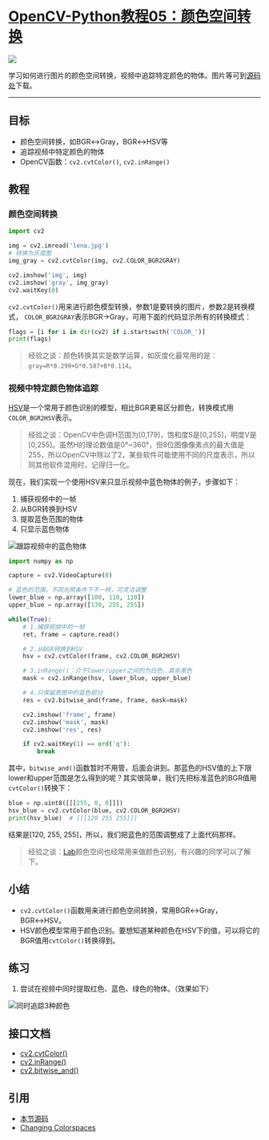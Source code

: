 # [OpenCV-Python教程05：颜色空间转换](http://codec.wang/opencv-python-changing-colorspaces/)

![](http://blog.codec.wang/cv2_exercise_tracking_three_colors.jpg)

学习如何进行图片的颜色空间转换，视频中追踪特定颜色的物体。<!-- more -->图片等可到[源码处](#引用)下载。

---

## 目标

- 颜色空间转换，如BGR↔Gray，BGR↔HSV等
- 追踪视频中特定颜色的物体
- OpenCV函数：`cv2.cvtColor()`, `cv2.inRange()`

## 教程

### 颜色空间转换

```python
import cv2

img = cv2.imread('lena.jpg')
# 转换为灰度图
img_gray = cv2.cvtColor(img, cv2.COLOR_BGR2GRAY)

cv2.imshow('img', img)
cv2.imshow('gray', img_gray)
cv2.waitKey(0)
```

`cv2.cvtColor()`用来进行颜色模型转换，参数1是要转换的图片，参数2是转换模式， `COLOR_BGR2GRAY`表示BGR→Gray，可用下面的代码显示所有的转换模式：

```python
flags = [i for i in dir(cv2) if i.startswith('COLOR_')]
print(flags)
```

> 经验之谈：颜色转换其实是数学运算，如灰度化最常用的是：`gray=R*0.299+G*0.587+B*0.114`。

### 视频中特定颜色物体追踪

[HSV](https://baike.baidu.com/item/HSV/547122)是一个常用于颜色识别的模型，相比BGR更易区分颜色，转换模式用`COLOR_BGR2HSV`表示。

> 经验之谈：OpenCV中色调H范围为[0,179]，饱和度S是[0,255]，明度V是[0,255]。虽然H的理论数值是0°~360°，但8位图像像素点的最大值是255，所以OpenCV中除以了2，某些软件可能使用不同的尺度表示，所以同其他软件混用时，记得归一化。

现在，我们实现一个使用HSV来只显示视频中蓝色物体的例子，步骤如下：

1. 捕获视频中的一帧
2. 从BGR转换到HSV
3. 提取蓝色范围的物体
4. 只显示蓝色物体

![跟踪视频中的蓝色物体](http://blog.codec.wang/cv2_blue_object_tracking.jpg)

```python
import numpy as np

capture = cv2.VideoCapture(0)

# 蓝色的范围，不同光照条件下不一样，可灵活调整
lower_blue = np.array([100, 110, 110])
upper_blue = np.array([130, 255, 255])

while(True):
    # 1.捕获视频中的一帧
    ret, frame = capture.read()

    # 2.从BGR转换到HSV
    hsv = cv2.cvtColor(frame, cv2.COLOR_BGR2HSV)

    # 3.inRange()：介于lower/upper之间的为白色，其余黑色
    mask = cv2.inRange(hsv, lower_blue, upper_blue)

    # 4.只保留原图中的蓝色部分
    res = cv2.bitwise_and(frame, frame, mask=mask)

    cv2.imshow('frame', frame)
    cv2.imshow('mask', mask)
    cv2.imshow('res', res)

    if cv2.waitKey(1) == ord('q'):
        break
```

其中，`bitwise_and()`函数暂时不用管，后面会讲到。那蓝色的HSV值的上下限lower和upper范围是怎么得到的呢？其实很简单，我们先把标准蓝色的BGR值用`cvtColor()`转换下：

```python
blue = np.uint8([[[255, 0, 0]]])
hsv_blue = cv2.cvtColor(blue, cv2.COLOR_BGR2HSV)
print(hsv_blue)  # [[[120 255 255]]]
```

结果是[120, 255, 255]，所以，我们把蓝色的范围调整成了上面代码那样。

> 经验之谈：[Lab](https://baike.baidu.com/item/Lab/1514615)颜色空间也经常用来做颜色识别，有兴趣的同学可以了解下。

## 小结

- `cv2.cvtColor()`函数用来进行颜色空间转换，常用BGR↔Gray，BGR↔HSV。
- HSV颜色模型常用于颜色识别。要想知道某种颜色在HSV下的值，可以将它的BGR值用`cvtColor()`转换得到。

## 练习

1. 尝试在视频中同时提取红色、蓝色、绿色的物体。（效果如下）

![同时追踪3种颜色](http://blog.codec.wang/cv2_exercise_tracking_three_colors.jpg)

## 接口文档

- [cv2.cvtColor()](https://docs.opencv.org/4.0.0/d8/d01/group__imgproc__color__conversions.html#ga397ae87e1288a81d2363b61574eb8cab)
- [cv2.inRange()](https://docs.opencv.org/4.0.0/d2/de8/group__core__array.html#ga48af0ab51e36436c5d04340e036ce981)
- [cv2.bitwise_and()](https://docs.opencv.org/4.0.0/d2/de8/group__core__array.html#ga60b4d04b251ba5eb1392c34425497e14)

## 引用

- [本节源码](https://github.com/codecwang/OpenCV-Python-Tutorial/tree/master/05-Changing-Colorspaces)
- [Changing Colorspaces](http://opencv-python-tutroals.readthedocs.io/en/latest/py_tutorials/py_imgproc/py_colorspaces/py_colorspaces.html)